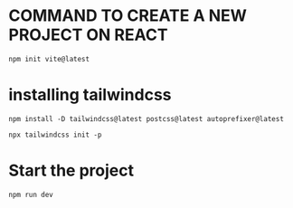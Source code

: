# COMMAND TO CREATE A NEW PROJECT ON REACT
`npm init vite@latest`

# installing tailwindcss
`npm install -D tailwindcss@latest postcss@latest autoprefixer@latest`

`npx tailwindcss init -p`

# Start the project
`npm run dev`